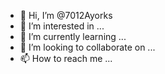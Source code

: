 - 👋 Hi, I’m @7012Ayorks
- 👀 I’m interested in ...
- 🌱 I’m currently learning ...
- 💞️ I’m looking to collaborate on ...
- 📫 How to reach me ...

<!---
7012Ayorks/7012Ayorks is a ✨ special ✨ repository because its `README.md` (this file) appears on your GitHub profile.
You can click the Preview link to take a look at your changes.
--->
